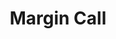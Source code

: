 ---
title: "Margin Call"

year: 2011

director: "J.C. Chandor"

summary: "24 hours before the 2008 financial chrisis hits at an investment bank that is totally not Lehman Brothers"

comment: "A string of dialogs about the kind of attitudes that led up the chrisis. Almost theater-like, something that is hard to pull off good in a movie"

image: "https://zuts.files.wordpress.com/2015/07/margin-call-office.gif"

imdb: "https://www.imdb.com/title/tt1615147/"

quotes:
  - "today it looks like my loss is your gain"
---